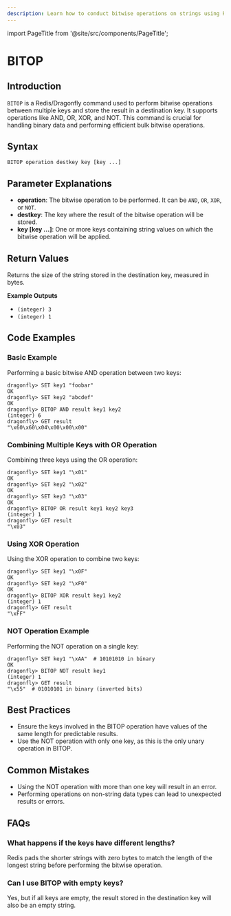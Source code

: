 ```yaml
---
description: Learn how to conduct bitwise operations on strings using Redis BITOP.
---
```


import PageTitle from '@site/src/components/PageTitle';

# BITOP

<PageTitle title="Redis BITOP Explained (Better Than Official Docs)" />

## Introduction

`BITOP` is a Redis/Dragonfly command used to perform bitwise operations between multiple keys and store the result in a destination key. It supports operations like AND, OR, XOR, and NOT. This command is crucial for handling binary data and performing efficient bulk bitwise operations.

## Syntax

```cli
BITOP operation destkey key [key ...]
```

## Parameter Explanations

- **operation**: The bitwise operation to be performed. It can be `AND`, `OR`, `XOR`, or `NOT`.
- **destkey**: The key where the result of the bitwise operation will be stored.
- **key [key ...]**: One or more keys containing string values on which the bitwise operation will be applied.

## Return Values

Returns the size of the string stored in the destination key, measured in bytes.

**Example Outputs**

- `(integer) 3`
- `(integer) 1`

## Code Examples

### Basic Example

Performing a basic bitwise AND operation between two keys:

```cli
dragonfly> SET key1 "foobar"
OK
dragonfly> SET key2 "abcdef"
OK
dragonfly> BITOP AND result key1 key2
(integer) 6
dragonfly> GET result
"\x60\x60\x04\x00\x00\x00"
```

### Combining Multiple Keys with OR Operation

Combining three keys using the OR operation:

```cli
dragonfly> SET key1 "\x01"
OK
dragonfly> SET key2 "\x02"
OK
dragonfly> SET key3 "\x03"
OK
dragonfly> BITOP OR result key1 key2 key3
(integer) 1
dragonfly> GET result
"\x03"
```

### Using XOR Operation

Using the XOR operation to combine two keys:

```cli
dragonfly> SET key1 "\x0F"
OK
dragonfly> SET key2 "\xF0"
OK
dragonfly> BITOP XOR result key1 key2
(integer) 1
dragonfly> GET result
"\xFF"
```

### NOT Operation Example

Performing the NOT operation on a single key:

```cli
dragonfly> SET key1 "\xAA"  # 10101010 in binary
OK
dragonfly> BITOP NOT result key1
(integer) 1
dragonfly> GET result
"\x55"  # 01010101 in binary (inverted bits)
```

## Best Practices

- Ensure the keys involved in the BITOP operation have values of the same length for predictable results.
- Use the NOT operation with only one key, as this is the only unary operation in BITOP.

## Common Mistakes

- Using the NOT operation with more than one key will result in an error.
- Performing operations on non-string data types can lead to unexpected results or errors.

## FAQs

### What happens if the keys have different lengths?

Redis pads the shorter strings with zero bytes to match the length of the longest string before performing the bitwise operation.

### Can I use BITOP with empty keys?

Yes, but if all keys are empty, the result stored in the destination key will also be an empty string.
